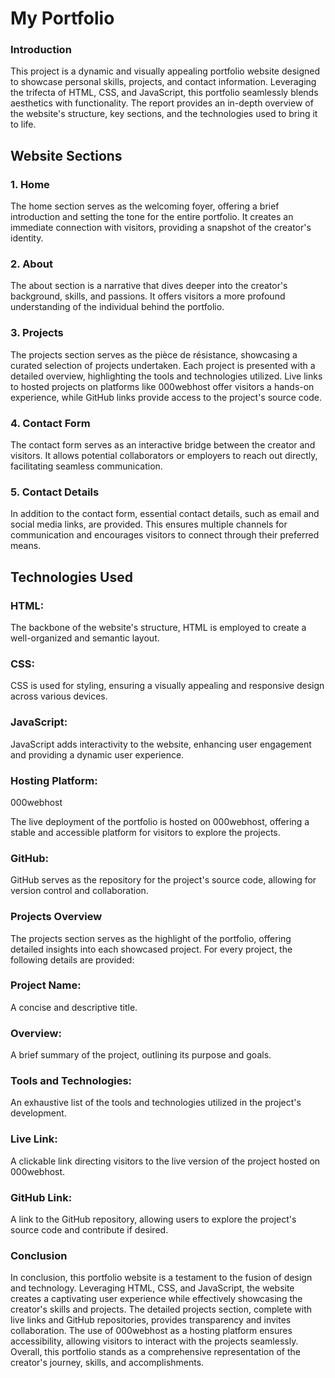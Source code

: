 # My Portfolio

<h3>Introduction</h3>
<p>This project is a dynamic and visually appealing portfolio website designed to showcase personal skills, projects, and contact information. Leveraging the trifecta of HTML, CSS, and JavaScript, this portfolio seamlessly blends aesthetics with functionality. The report provides an in-depth overview of the website's structure, key sections, and the technologies used to bring it to life.</p>
<h2>Website Sections</h2>
<h3>1. Home</h3>
<p>The home section serves as the welcoming foyer, offering a brief introduction and setting the tone for the entire portfolio. It creates an immediate connection with visitors, providing a snapshot of the creator's identity.</p>
<h3>2. About</h3>
<p>The about section is a narrative that dives deeper into the creator's background, skills, and passions. It offers visitors a more profound understanding of the individual behind the portfolio.</p>
<h3>3. Projects</h3>
<p>The projects section serves as the pièce de résistance, showcasing a curated selection of projects undertaken. Each project is presented with a detailed overview, highlighting the tools and technologies utilized. Live links to hosted projects on platforms like 000webhost offer visitors a hands-on experience, while GitHub links provide access to the project's source code.</p>
<h3>4. Contact Form</h3>
<p>The contact form serves as an interactive bridge between the creator and visitors. It allows potential collaborators or employers to reach out directly, facilitating seamless communication.</p>
<h3>5. Contact Details</h3>
<p>In addition to the contact form, essential contact details, such as email and social media links, are provided. This ensures multiple channels for communication and encourages visitors to connect through their preferred means.</p>
<h2>Technologies Used</h2>
<h3>HTML:</h3>
<p>The backbone of the website's structure, HTML is employed to create a well-organized and semantic layout.</p>
<h3>CSS:</h3>
<p>CSS is used for styling, ensuring a visually appealing and responsive design across various devices.</p>
<h3>JavaScript:</h3>
<p>JavaScript adds interactivity to the website, enhancing user engagement and providing a dynamic user experience.</p>
<h3>Hosting Platform:</h3> <p>000webhost</p>
<p>The live deployment of the portfolio is hosted on 000webhost, offering a stable and accessible platform for visitors to explore the projects.</p>
<h3>GitHub:</h3>
<p>GitHub serves as the repository for the project's source code, allowing for version control and collaboration.</p>
<h3>Projects Overview</h3>
<p>The projects section serves as the highlight of the portfolio, offering detailed insights into each showcased project. For every project, the following details are provided:</p>
<h3>Project Name:</h3>
<p>A concise and descriptive title.</p>
<h3>Overview:</h3>
<p>A brief summary of the project, outlining its purpose and goals.</p>
<h3>Tools and Technologies:</h3>
<p>An exhaustive list of the tools and technologies utilized in the project's development.</p>
<h3>Live Link:</h3>
<p>A clickable link directing visitors to the live version of the project hosted on 000webhost.</p>
<h3>GitHub Link:</h3>
<p>A link to the GitHub repository, allowing users to explore the project's source code and contribute if desired.</p>
<h3>Conclusion</h3>
<p>In conclusion, this portfolio website is a testament to the fusion of design and technology. Leveraging HTML, CSS, and JavaScript, the website creates a captivating user experience while effectively showcasing the creator's skills and projects. The detailed projects section, complete with live links and GitHub repositories, provides transparency and invites collaboration. The use of 000webhost as a hosting platform ensures accessibility, allowing visitors to interact with the projects seamlessly. Overall, this portfolio stands as a comprehensive representation of the creator's journey, skills, and accomplishments.</p>
